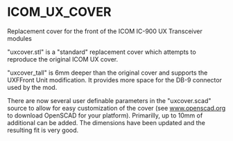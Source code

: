 # ICOM_UX_COVER
Replacement cover for the front of the ICOM IC-900 UX Transceiver modules

"uxcover.stl" is a "standard" replacement cover which attempts to reproduce the original ICOM UX cover.

"uxcover_tall" is 6mm deeper than the original cover and supports the UXFFront Unit modification.
    It provides more space for the DB-9 connector used by the mod.
    
There are now several user definable parameters in the "uxcover.scad" source to allow for easy
    customization of the cover (see www.openscad.org to download OpenSCAD for your platform).
    Primarilly, up to 10mm of additional can be added.  The dimensions have been updated and
    the resulting fit is very good.
